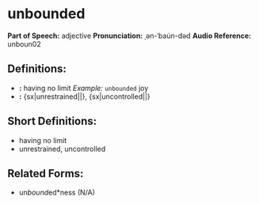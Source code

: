 # unbounded

**Part of Speech:** adjective
**Pronunciation:** ˌən-ˈbau̇n-dəd
**Audio Reference:** unboun02

## Definitions:
- **:** having no limit 
  *Example:* `unbounded` joy
- **:** {sx|unrestrained||}, {sx|uncontrolled||}

## Short Definitions:
- having no limit
- unrestrained, uncontrolled

## Related Forms:
- un*bound*ed*ness (N/A)
